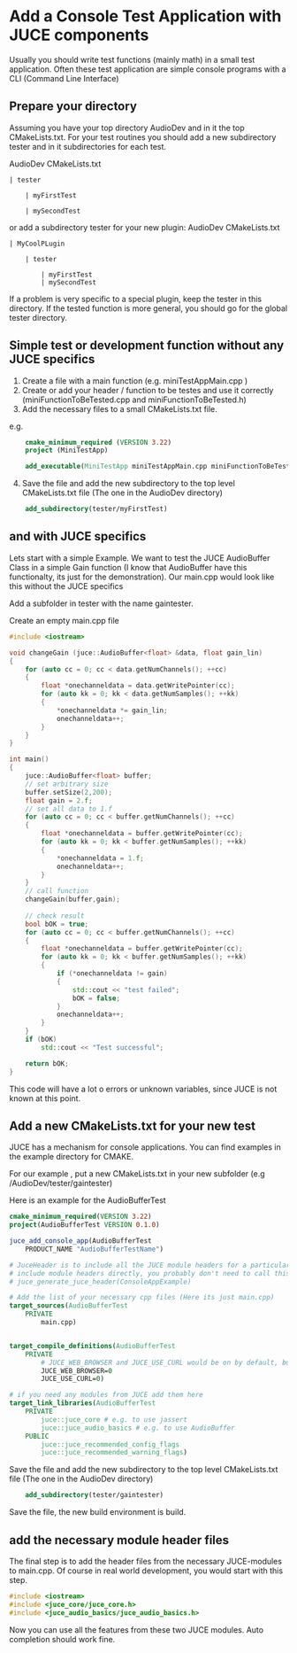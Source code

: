 # Add a Console Test Application with JUCE components

Usually you should write test functions (mainly math) in a small test application. Often these test application are simple console programs with a CLI (Command Line Interface)

## Prepare your directory

Assuming you have your top directory AudioDev and in it the top CMakeLists.txt.
For your test routines you should add a new subdirectory tester and in it subdirectories for each test.

AudioDev
    CMakeLists.txt

    | tester

        | myFirstTest

        | mySecondTest

or add a subdirectory tester for your new plugin:
AudioDev
    CMakeLists.txt

    | MyCoolPLugin

        | tester

            | myFirstTest
            | mySecondTest

If a problem is very specific to a special plugin, keep the tester in this directory. If the tested function is more general, you should go for the global tester directory.


## Simple test or development function without any JUCE specifics

1. Create a file with a main function (e.g. miniTestAppMain.cpp )
2. Create or add your header / function to be testes and use it correctly (miniFunctionToBeTested.cpp and miniFunctionToBeTested.h)
3. Add the necessary files to a small CMakeLists.txt file.

e.g.
```cmake
    cmake_minimum_required (VERSION 3.22)
    project (MiniTestApp)

    add_executable(MiniTestApp miniTestAppMain.cpp miniFunctionToBeTested.cpp)
```
4. Save the file and add the new subdirectory to the top level CMakeLists.txt file (The one in the AudioDev directory)

```cmake
    add_subdirectory(tester/myFirstTest)
```


## and with JUCE specifics

Lets start with a simple Example. We want to test the JUCE AudioBuffer Class in a simple Gain function (I know that AudioBuffer have this functionalty, its just for the demonstration). Our main.cpp would look like this without the JUCE specifics

Add a subfolder in tester with the name gaintester. 

Create an empty main.cpp file

```cpp
#include <iostream>

void changeGain (juce::AudioBuffer<float> &data, float gain_lin)
{
    for (auto cc = 0; cc < data.getNumChannels(); ++cc)   
    {
        float *onechanneldata = data.getWritePointer(cc);
        for (auto kk = 0; kk < data.getNumSamples(); ++kk)
        {
            *onechanneldata *= gain_lin;
            onechanneldata++;
        }
    }
}

int main()
{
    juce::AudioBuffer<float> buffer;
    // set arbitrary size
    buffer.setSize(2,200);
    float gain = 2.f;
    // set all data to 1.f
    for (auto cc = 0; cc < buffer.getNumChannels(); ++cc)   
    {
        float *onechanneldata = buffer.getWritePointer(cc);
        for (auto kk = 0; kk < buffer.getNumSamples(); ++kk)
        {
            *onechanneldata = 1.f;
            onechanneldata++;
        }
    }
    // call function
    changeGain(buffer,gain);
    
    // check result
    bool bOK = true;
    for (auto cc = 0; cc < buffer.getNumChannels(); ++cc)   
    {
        float *onechanneldata = buffer.getWritePointer(cc);
        for (auto kk = 0; kk < buffer.getNumSamples(); ++kk)
        {
            if (*onechanneldata != gain)
            {
                std::cout << "test failed";
                bOK = false;
            }
            onechanneldata++;
        }
    }
    if (bOK)
        std::cout << "Test successful";

    return bOK;
}

```

This code will have a lot o errors or unknown variables, since JUCE is not known at this point.

## Add a new CMakeLists.txt for your new test

JUCE has a mechanism for console applications. You can find examples in the example directory for CMAKE.

For our example , put a new CMakeLists.txt in your new subfolder (e.g /AudioDev/tester/gaintester)

Here is an example for the AudioBufferTest

```cmake
cmake_minimum_required(VERSION 3.22)
project(AudioBufferTest VERSION 0.1.0)

juce_add_console_app(AudioBufferTest
    PRODUCT_NAME "AudioBufferTestName")     

# JuceHeader is to include all the JUCE module headers for a particular target; if you're happy to
# include module headers directly, you probably don't need to call this.
# juce_generate_juce_header(ConsoleAppExample)

# Add the list of your necessary cpp files (Here its just main.cpp)
target_sources(AudioBufferTest
    PRIVATE
        main.cpp)


target_compile_definitions(AudioBufferTest
    PRIVATE
        # JUCE_WEB_BROWSER and JUCE_USE_CURL would be on by default, but you might not need them.
        JUCE_WEB_BROWSER=0  
        JUCE_USE_CURL=0)    

# if you need any modules from JUCE add them here
target_link_libraries(AudioBufferTest
    PRIVATE
        juce::juce_core # e.g. to use jassert
        juce::juce_audio_basics # e.g. to use AudioBuffer
    PUBLIC
        juce::juce_recommended_config_flags
        juce::juce_recommended_warning_flags)

```

Save the file and add the new subdirectory to the top level CMakeLists.txt file (The one in the AudioDev directory)

```cmake
    add_subdirectory(tester/gaintester)
```

Save the file, the new build environment is build.

## add the necessary module header files 

The final step is to add the header files from the necessary JUCE-modules to main.cpp. Of course in real world development, you would start with this step.

```cpp
#include <iostream>
#include <juce_core/juce_core.h>
#include <juce_audio_basics/juce_audio_basics.h>
```

Now you can use all the features from these two JUCE modules. Auto completion should work fine.


